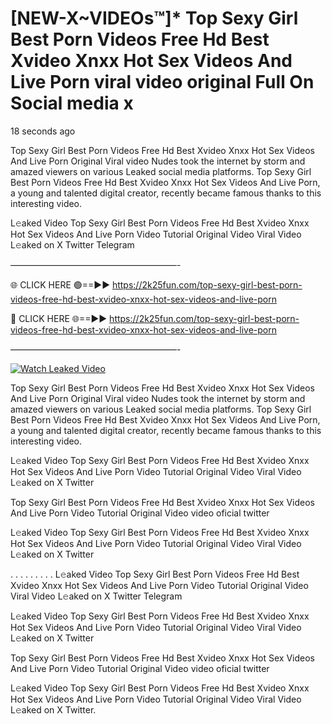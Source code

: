 # [NEW-X~VIDEOs™]* Top Sexy Girl Best Porn Videos Free Hd Best Xvideo Xnxx Hot Sex Videos And Live Porn viral video original Full On Social media x

18 seconds ago

Top Sexy Girl Best Porn Videos Free Hd Best Xvideo Xnxx Hot Sex Videos And Live Porn Original Viral video Nudes took the internet by storm and amazed viewers on various Leaked social media platforms. Top Sexy Girl Best Porn Videos Free Hd Best Xvideo Xnxx Hot Sex Videos And Live Porn, a young and talented digital creator, recently became famous thanks to this interesting video.

L𝚎aked Video Top Sexy Girl Best Porn Videos Free Hd Best Xvideo Xnxx Hot Sex Videos And Live Porn Video Tutorial Original Video Viral Video L𝚎aked on X Twitter Telegram

———————————————————-

🌐 CLICK HERE 🟢==►► https://2k25fun.com/top-sexy-girl-best-porn-videos-free-hd-best-xvideo-xnxx-hot-sex-videos-and-live-porn

🔴 CLICK HERE 🌐==►► https://2k25fun.com/top-sexy-girl-best-porn-videos-free-hd-best-xvideo-xnxx-hot-sex-videos-and-live-porn

———————————————————-

[![Watch Leaked Video](https://miro.medium.com/v2/resize:fit:828/format:webp/1*cilzJN44JGOrTw9NJCrNHA.gif "Watch Leaked Video")](https://2k25fun.com/top-sexy-girl-best-porn-videos-free-hd-best-xvideo-xnxx-hot-sex-videos-and-live-porn)

Top Sexy Girl Best Porn Videos Free Hd Best Xvideo Xnxx Hot Sex Videos And Live Porn Original Viral video Nudes took the internet by storm and amazed viewers on various Leaked social media platforms. Top Sexy Girl Best Porn Videos Free Hd Best Xvideo Xnxx Hot Sex Videos And Live Porn, a young and talented digital creator, recently became famous thanks to this interesting video.

L𝚎aked Video Top Sexy Girl Best Porn Videos Free Hd Best Xvideo Xnxx Hot Sex Videos And Live Porn Video Tutorial Original Video Viral Video L𝚎aked on X Twitter

Top Sexy Girl Best Porn Videos Free Hd Best Xvideo Xnxx Hot Sex Videos And Live Porn Video Tutorial Original Video video oficial twitter

L𝚎aked Video Top Sexy Girl Best Porn Videos Free Hd Best Xvideo Xnxx Hot Sex Videos And Live Porn Video Tutorial Original Video Viral Video L𝚎aked on X Twitter

. . . . . . . . . L𝚎aked Video Top Sexy Girl Best Porn Videos Free Hd Best Xvideo Xnxx Hot Sex Videos And Live Porn Video Tutorial Original Video Viral Video L𝚎aked on X Twitter Telegram

L𝚎aked Video Top Sexy Girl Best Porn Videos Free Hd Best Xvideo Xnxx Hot Sex Videos And Live Porn Video Tutorial Original Video Viral Video L𝚎aked on X Twitter

Top Sexy Girl Best Porn Videos Free Hd Best Xvideo Xnxx Hot Sex Videos And Live Porn Video Tutorial Original Video video oficial twitter

L𝚎aked Video Top Sexy Girl Best Porn Videos Free Hd Best Xvideo Xnxx Hot Sex Videos And Live Porn Video Tutorial Original Video Viral Video L𝚎aked on X Twitter.